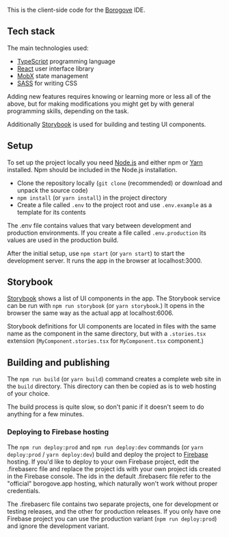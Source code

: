 This is the client-side code for the [Borogove](https://borogove.app) IDE.


## Tech stack

The main technologies used:

* [TypeScript](https://www.typescriptlang.org) programming language
* [React](https://reactjs.org) user interface library
* [MobX](https://mobx.js.org) state management
* [SASS](https://sass-lang.com/) for writing CSS

Adding new features requires knowing or learning more or less all of the above, but for making modifications you might get by with general programming skills, depending on the task.

Additionally [Storybook](https://storybook.js.org) is used for building and testing UI components.


## Setup

To set up the project locally you need [Node.js](https://nodejs.org) and either npm or [Yarn](https://yarnpkg.com) installed. Npm should be included in the Node.js installation.

* Clone the repository locally (`git clone` (recommended) or download and unpack the source code)
* `npm install` (or `yarn install`) in the project directory
* Create a file called `.env` to the project root and use `.env.example` as a template for its contents

The .env file contains values that vary between development and production environments. If you create a file called `.env.production` its values are used in the production build.

After the initial setup, use `npm start` (or `yarn start`) to start the development server. It runs the app in the browser at localhost:3000.


## Storybook

[Storybook](https://storybook.js.org) shows a list of UI components in the app. The Storybook service can be run with `npm run storybook` (or `yarn storybook`.) It opens in the browser the same way as the actual app at localhost:6006.

Storybook definitions for UI components are located in files with the same name as the component in the same directory, but with a `.stories.tsx` extension (`MyComponent.stories.tsx` for `MyComponent.tsx` component.)


## Building and publishing

The `npm run build` (or `yarn build`) command creates a complete web site in the `build` directory. This directory can then be copied as is to web hosting of your choice.

The build process is quite slow, so don't panic if it doesn't seem to do anything for a few minutes.


### Deploying to Firebase hosting

The `npm run deploy:prod` and `npm run deploy:dev` commands (or `yarn deploy:prod` / `yarn deploy:dev`) build and deploy the project to [Firebase](https://firebase.google.com) hosting. If you'd like to deploy to your own Firebase project, edit the .firebaserc file and replace the project ids with your own project ids created in the Firebase console. The ids in the default .firebaserc file refer to the "official" borogove.app hosting, which naturally won't work without proper credentials.

The .firebaserc file contains two separate projects, one for development or testing releases, and the other for production releases. If you only have one Firebase project you can use the production variant (`npm run deploy:prod`) and ignore the development variant.
